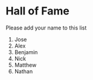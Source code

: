 # Hall of Fame
Please add your name to this list

1. Jose
2. Alex
3. Benjamin
4. Nick
5. Matthew
6. Nathan

